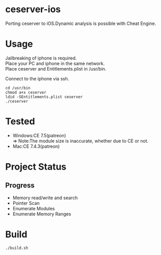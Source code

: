 # ceserver-ios

Porting ceserver to iOS.Dynamic analysis is possible with Cheat Engine.

# Usage

Jailbreaking of iphone is required.  
Place your PC and iphone in the same network.  
Place ceserver and Entitlements.plist in /usr/bin.

Connect to the iphone via ssh.

```
cd /usr/bin
chmod a+x ceserver
ldid -SEntitlements.plist ceserver
./ceserver
```

# Tested

- Windows:CE 7.5(patreon)  
  => Note:The module size is inaccurate, whether due to CE or not.
- Mac:CE 7.4.3(patreon)

# Project Status

## Progress

- Memory read/write and search
- Pointer Scan
- Enumerate Modules
- Enumerate Memory Ranges

# Build

`./build.sh`
